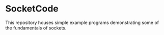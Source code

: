 # SocketCode
This repository houses simple example programs demonstrating some of the fundamentals of sockets.
